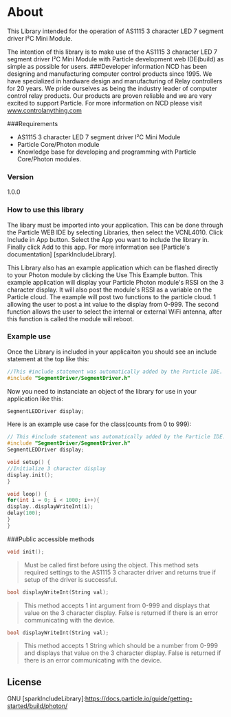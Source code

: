 # About

This Library intended for the operation of AS1115 3 character LED 7 segment driver I²C Mini Module.

The intention of this library is to make use of the AS1115 3 character LED 7 segment driver I²C Mini Module with Particle development web IDE(build) as simple as possible for users.
###Developer information
NCD has been designing and manufacturing computer control products since 1995.  We have specialized in hardware design and manufacturing of Relay controllers for 20 years.  We pride ourselves as being the industry leader of computer control relay products.  Our products are proven reliable and we are very excited to support Particle.  For more information on NCD please visit www.controlanything.com

###Requirements
- AS1115 3 character LED 7 segment driver I²C Mini Module
- Particle Core/Photon module
- Knowledge base for developing and programming with Particle Core/Photon modules.

### Version
1.0.0

### How to use this library

The libary must be imported into your application.  This can be done through the Particle WEB IDE by selecting Libraries, then select the VCNL4010.  Click Include in App button.  Select the App you want to include the library in.  Finally click Add to this app.  For more information see [Particle's documentation] [sparkIncludeLibrary].

This Library also has an example application which can be flashed directly to your Photon module by clicking the Use This Example button.  This example application will display your Particle Photon module's RSSI on the 3 character display.  It will also post the module's RSSI as a variable on the Particle cloud.
The example will post two functions to the particle cloud.  1 allowing the user to post a int value to the display from 0-999.  The second function allows the user to select the internal or external WiFi antenna, after this function is called the module will reboot.

### Example use

Once the Library is included in your applicaiton you should see an include statement at the top like this:
```cpp
//This #include statement was automatically added by the Particle IDE.
#include "SegmentDriver/SegmentDriver.h"
```

Now you need to instanciate an object of the library for use in your application like this:
```cpp
SegmentLEDDriver display;
```

Here is an example use case for the class(counts from 0 to 999):
```cpp
// This #include statement was automatically added by the Particle IDE.
#include "SegmentDriver/SegmentDriver.h"
SegmentLEDDriver display;

void setup() {
//Initialize 3 character display
display.init();
}

void loop() {
for(int i = 0; i < 1000; i++){
display..displayWriteInt(i);
delay(100);
}
}
```

###Public accessible methods
```cpp
void init();
```
>Must be called first before using the object.  This method sets required settings to the AS1115 3 character driver and returns true if setup of the driver is successful.  


```cpp
bool displayWriteInt(String val);
```
>This method accepts 1 int argument from 0-999 and displays that value on the 3 character display.  False is returned if there is an error communicating with the device.

```cpp
bool displayWriteInt(String val);
```
>This method accepts 1 String which should be a number from 0-999 and displays that value on the 3 character display.  False is returned if there is an error communicating with the device.


License
----

GNU
[sparkIncludeLibrary]:https://docs.particle.io/guide/getting-started/build/photon/